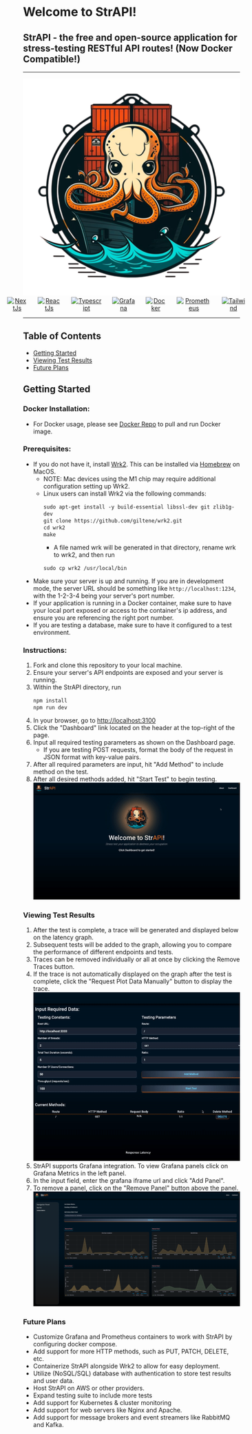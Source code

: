 # Welcome to StrAPI!

## StrAPI - the free and open-source application for stress-testing RESTful API routes! (Now Docker Compatible!)

---

<div align="center">
  <img src="./public/logo_512.png">
</div>
<div align="center" style="display: flex; justify-content: center; align-items: center; gap: 25px;">
  <a href="https://nextjs.org/" rel="nofollow">
    <img src="https://camo.githubusercontent.com/b7395b00d152dc8f19cec61f582369bd580e31b8ed93d34646ec43aa675baa7c/68747470733a2f2f696d672e736869656c64732e696f2f62616467652f4e6578742d626c61636b3f7374796c653d666f722d7468652d6261646765266c6f676f3d6e6578742e6a73266c6f676f436f6c6f723d7768697465" data-canonical-src="https://img.shields.io/badge/Next-black?style=for-the-badge&logo=next.js&logoColor=white" alt="NextJs" style="max-width: 100%">
  </a>
  <a href="https://reactjs.org/" rel="nofollow">
    <img src="https://camo.githubusercontent.com/ab4c3c731a174a63df861f7b118d6c8a6c52040a021a552628db877bd518fe84/68747470733a2f2f696d672e736869656c64732e696f2f62616467652f72656163742d2532333230323332612e7376673f7374796c653d666f722d7468652d6261646765266c6f676f3d7265616374266c6f676f436f6c6f723d253233363144414642" data-canonical-src="https://img.shields.io/badge/react-%2320232a.svg?style=for-the-badge&logo=react&logoColor=%2361DAFB" alt="ReactJs" style="max-width: 100%">
  </a>
   <a href="https://typescriptlang.org/" rel="nofollow">
    <img src="https://camo.githubusercontent.com/ee71fcc1aa3d059265517741dffc4161922fd744377e7a5f07c43381d0aa9aac/68747470733a2f2f696d672e736869656c64732e696f2f62616467652f747970657363726970742d2532333030374143432e7376673f7374796c653d666f722d7468652d6261646765266c6f676f3d74797065736372697074266c6f676f436f6c6f723d7768697465" data-canonical-src="https://img.shields.io/badge/typescript-%23007ACC.svg?style=for-the-badge&logo=typescript&logoColor=white" alt="Typescript" style="max-width: 100%">
  </a>
  <a href="https://grafana.org/" rel="nofollow">
    <img src="https://camo.githubusercontent.com/e93d04df009a3d062fe60a1deae634f36c47af5d0462f775b0b6cdfcd2dee1a1/68747470733a2f2f696d672e736869656c64732e696f2f62616467652f67726166616e612d2532334634363830302e7376673f7374796c653d666f722d7468652d6261646765266c6f676f3d67726166616e61266c6f676f436f6c6f723d7768697465" data-canonical-src="https://img.shields.io/badge/grafana-%23F46800.svg?style=for-the-badge&logo=grafana&logoColor=white" alt="Grafana" style="max-width: 100%">
  </a>
  <a href="https://docker.com/" rel="nofollow">
    <img src="https://camo.githubusercontent.com/6b7f701cf0bea42833751b754688f1a27b6090fdf90bf2b226addff01be817f0/68747470733a2f2f696d672e736869656c64732e696f2f62616467652f646f636b65722d2532333064623765642e7376673f7374796c653d666f722d7468652d6261646765266c6f676f3d646f636b6572266c6f676f436f6c6f723d7768697465" data-canonical-src="https://img.shields.io/badge/docker-%230db7ed.svg?style=for-the-badge&logo=docker&logoColor=white" alt="Docker" style="max-width: 100%">
  </a>
   <a href="https://prometheus.io/" rel="nofollow">
    <img src="https://camo.githubusercontent.com/8f3f5208a529b452e4d92cb13e7b180e956df8618002324039eb704826d84316/68747470733a2f2f696d672e736869656c64732e696f2f62616467652f50726f6d6574686575732d4536353232433f7374796c653d666f722d7468652d6261646765266c6f676f3d50726f6d657468657573266c6f676f436f6c6f723d7768697465" data-canonical-src="https://img.shields.io/badge/docker-%230db7ed.svg?style=for-the-badge&logo=docker&logoColor=white" alt="Prometheus" style="max-width: 100%">
  </a>
  <div>
   <a href="https://tailwindcss.com/" rel="nofollow">
    <img src="https://camo.githubusercontent.com/ec8056bddf659d21de39b358d9786e56731cd767117e091348411666a5e7eee6/68747470733a2f2f696d672e736869656c64732e696f2f62616467652f7461696c77696e646373732d2532333338423241432e7376673f7374796c653d666f722d7468652d6261646765266c6f676f3d7461696c77696e642d637373266c6f676f436f6c6f723d7768697465" data-canonical-src="https://img.shields.io/badge/tailwindcss-%2338B2AC.svg?style=for-the-badge&logo=tailwind-css&logoColor=white" alt="Tailwind" style="max-width: 100%">
  </a>
  </div>
  <a href="https://www.lua.org/" rel="nofollow">
    <img src="/public/lua.png" alt="lua" style="max-height: 28px">
  </a>
</div>

---

## Table of Contents

- [Getting Started](#getting-started)
- [Viewing Test Results](#viewing-test-results)
- [Future Plans](#future-plans)

## Getting Started

### Docker Installation:
- For Docker usage, please see <a href = 'https://hub.docker.com/r/choopi/strapi'>Docker Repo</a> to pull and run Docker image.

### Prerequisites:

- If you do not have it, install <a href='https://github.com/giltene/wrk2'>Wrk2</a>. This can be installed via <a href='https://brew.sh/'>Homebrew</a> on MacOS.
  - NOTE: Mac devices using the M1 chip may require additional configuration setting up Wrk2.
  - Linux users can install Wrk2 via the following commands:
    ```
    sudo apt-get install -y build-essential libssl-dev git zlib1g-dev
    git clone https://github.com/giltene/wrk2.git
    cd wrk2
    make
    ```
    - A file named wrk will be generated in that directory, rename wrk to wrk2, and then run
    ```
    sudo cp wrk2 /usr/local/bin
    ```
- Make sure your server is up and running. If you are in development mode, the server URL should be something like `http://localhost:1234`, with the 1-2-3-4 being your server's port number.
- If your application is running in a Docker container, make sure to have your local port exposed or access to the container's ip address, and ensure you are referencing the right port number.
- If you are testing a database, make sure to have it configured to a test environment.

### Instructions:

1. Fork and clone this repository to your local machine.
2. Ensure your server's API endpoints are exposed and your server is running.
3. Within the StrAPI directory, run
   ```
   npm install
   npm run dev
   ```
4. In your browser, go to <a href="http://localhost:3100">http://localhost:3100</a>
5. Click the "Dashboard" link located on the header at the top-right of the page.
6. Input all required testing parameters as shown on the Dashboard page.
   - If you are testing POST requests, format the body of the request in JSON format with key-value pairs.
7. After all required parameters are input, hit "Add Method" to include method on the test.
8. After all desired methods added, hit "Start Test" to begin testing.
   ![Alt Text](/public/run-first-test.gif)

### Viewing Test Results

1. After the test is complete, a trace will be generated and displayed below on the latency graph.
2. Subsequent tests will be added to the graph, allowing you to compare the performance of different endpoints and tests.
3. Traces can be removed individually or all at once by clicking the Remove Traces button.
4. If the trace is not automatically displayed on the graph after the test is complete, click the "Request Plot Data Manually" button to display the trace.
   ![Alt Text](/public/run-multiple-tests.gif)
5. StrAPI supports Grafana integration. To view Grafana panels click on Grafana Metrics in the left panel.
6. In the input field, enter the grafana iframe url and click "Add Panel".
7. To remove a panel, click on the "Remove Panel" button above the panel.
   ![Alt Text](/public/grafana-metrics.png)

### Future Plans

- Customize Grafana and Prometheus containers to work with StrAPI by configuring docker compose.
- Add support for more HTTP methods, such as PUT, PATCH, DELETE, etc.
- Containerize StrAPI alongside Wrk2 to allow for easy deployment.
- Utilize (NoSQL/SQL) database with authentication to store test results and user data.
- Host StrAPI on AWS or other providers.
- Expand testing suite to include more tests
- Add support for Kubernetes & cluster monitoring
- Add support for web servers like Nginx and Apache.
- Add support for message brokers and event streamers like RabbitMQ and Kafka.
